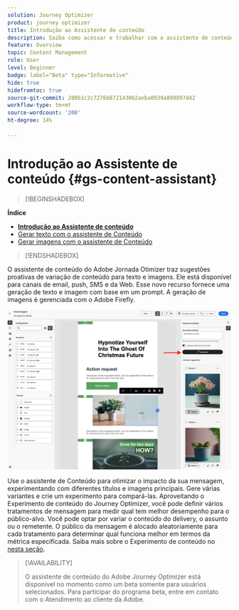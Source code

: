 ```yaml
---
solution: Journey Optimizer
product: journey optimizer
title: Introdução ao Assistente de conteúdo
description: Saiba como acessar e trabalhar com o assistente de conteúdo do Journey Optimizer
feature: Overview
topic: Content Management
role: User
level: Beginner
badge: label="Beta" type="Informative"
hide: true
hidefromtoc: true
source-git-commit: 280b1c2c7276b872143062aeba0939a899897d42
workflow-type: tm+mt
source-wordcount: '200'
ht-degree: 14%

---
```


# Introdução ao Assistente de conteúdo {#gs-content-assistant}

>[!BEGINSHADEBOX]

**Índice**

* **[Introdução ao Assistente de conteúdo](gs-generative.md)**
* [Gerar texto com o assistente de Conteúdo](generative-title.md)
* [Gerar imagens com o assistente de Conteúdo](generative-image.md)

>[!ENDSHADEBOX]


O assistente de conteúdo do Adobe Jornada Otimizer traz sugestões proativas de variação de conteúdo para texto e imagens. Ele está disponível para canais de email, push, SMS e da Web. Esse novo recurso fornece uma geração de texto e imagem com base em um prompt. A geração de imagens é gerenciada com o Adobe Firefly.

![](assets/image-gen-ai.png)



Use o assistente de Conteúdo para otimizar o impacto da sua mensagem, experimentando com diferentes títulos e imagens principais. Gere várias variantes e crie um experimento para compará-las. Aproveitando o Experimento de conteúdo do Journey Optimizer, você pode definir vários tratamentos de mensagem para medir qual tem melhor desempenho para o público-alvo. Você pode optar por variar o conteúdo do delivery, o assunto ou o remetente. O público da mensagem é alocado aleatoriamente para cada tratamento para determinar qual funciona melhor em termos da métrica especificada. Saiba mais sobre o Experimento de conteúdo no [nesta seção](../campaigns/content-experiment.md).


>[!AVAILABILITY]
>
>O assistente de conteúdo do Adobe Journey Optimizer está disponível no momento como um beta somente para usuários selecionados. Para participar do programa beta, entre em contato com o Atendimento ao cliente da Adobe.

